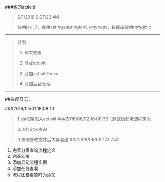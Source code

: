 ###练习activiti
>6/1/2016 9:37:23 AM 
>
>使用jdk1.7、使用spring+springMVC+mybatis、数据库使用mysql5.6




----------

> 计划：
> 
> 1. 框架完善
> 
> 2. 集成activiti
>
> 3. 添加activitiDemo
> 
> 4. 添加后台管理
> 

----------
##进度日志：
> 
###2016/06/01 18:08:10
>1.ssi框架加入activiti
###2016/06/02 18:08:33 
>1.测试伪部署流程定义
>
>2.流程定义查询 
>
>3.修改修改文件后内存溢出
###2016/06/03 17:02:41 
>
1. 完善分页查询流程定义
2. 完善部署
3. 添加启动流程实例
4. 添加任务查看
5. 流程图查看暂时为添加
